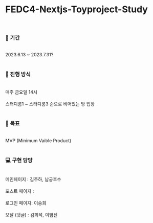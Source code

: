 # FEDC4-Nextjs-Toyproject-Study
<br>
<h3>📆 기간 </h3>
<br>
2023.6.13 ~ 2023.7.31?


<br>
<br>

<h3>🏃 진행 방식</h3>
<br>
매주 금요일 14시
<br>
<br>
스터디룸1 ~ 스터디룸3 순으로 비어있는 방 입장

<br>
<br>


<h3>🥅 목표</h3>
<br>
MVP (Minimum Vaible Product)

<br>
<br>


<h3>💻 구현 담당</h3>
<br>
메인페이지 : 김주하, 남궁호수
<br>
<br>
포스트 페이지 : 
<br>
<br>
로그인 페이지: 이승희
<br>
<br>
모달 (댓글) : 김희석, 이범진
<br>
<br>

